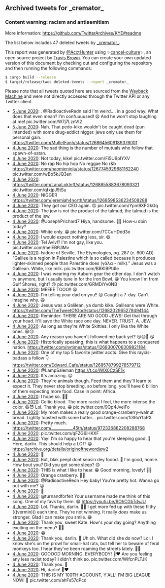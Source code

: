 ## Archived tweets for \_cremator\_
### Content warning: racism and antisemitism
More information: https://github.com/TwitterArchives/KYE#readme

The list below includes 47 deleted tweets by
[\_cremator\_](https://twitter.com/_cremator_).



This report was generated by [@AcctHunter](https://twitter.com/accthunter) using ✨[cancel-culture](https://github.com/travisbrown/cancel-culture)✨,
an open source project by [Travis Brown](https://twitter.com/travisbrown). You can create your own
updated version of this document by checking out and configuring the repository and then running
the following commands:

```bash
$ cargo build --release
$ target/release/twcc deleted-tweets --report _cremator_
```

Please note that all tweets quoted here are sourced from the
[Wayback Machine](https://web.archive.org) and were not directly accessed through the Twitter API or
any Twitter client.



* [ 5 June 2020](https://web.archive.org/web/20200605043936/https://twitter.com/_cremator_/status/1268759135861878784): . @RadioactiveRedn  said I'm weird.... in a good way.   What does that even mean?   I'm confuuuused! 😫  And he won't stop laughing at me! pic.twitter.com/W7j7LznVI2
* [ 5 June 2020](https://web.archive.org/web/20200605005617/https://twitter.com/_cremator_/status/1268701483337256961): Nah. That pedo-kike wouldn't be caught dead (pun intended) with some drug-addict nigger.   jews only use them for personal gain. https://twitter.com/MuIIetFan5/status/1268645609189376001
* [ 4 June 2020](https://web.archive.org/web/20200604224316/https://twitter.com/_cremator_/status/1268671469308899331): The sad thing is the number of mutuals who follow that spawn-of-satan.
* [ 4 June 2020](https://web.archive.org/web/20200604224316/https://twitter.com/_cremator_/status/1268671469308899331): Not today, kike! pic.twitter.com/Fi5U9plYXV
* [ 4 June 2020](https://web.archive.org/web/20200604223046/https://twitter.com/_cremator_/status/1268669821278760961): No rap No hip hop No reggae No r&b  https://twitter.com/naomieniola/status/1267745929681162240  pic.twitter.com/wBb5kJQ3en
* [ 4 June 2020](https://web.archive.org/web/20200604221057/https://twitter.com/_cremator_/status/1268663388852244480): https://twitter.com/LanaLokteff/status/1268655883678093321  pic.twitter.com/qfxjpJ5tSu
* [ 4 June 2020](https://web.archive.org/web/20200604213202/https://twitter.com/_cremator_/status/1268653000332947457): NIGGER https://twitter.com/jeremiah4north/status/1268598536234508288
* [ 4 June 2020](https://web.archive.org/web/20200604211254/https://twitter.com/_cremator_/status/1268651485060972544): They got our CEO again. 😡 pic.twitter.com/Ypm9XFGkGq
* [ 4 June 2020](https://web.archive.org/web/20200604204531/https://twitter.com/_cremator_/status/1268643545608417280): The jew is not the product of the talmud; the talmud is the product of the jew.
* [ 4 June 2020](https://web.archive.org/web/20200604202935/https://twitter.com/_cremator_/status/1268631592496295936): @JosephPrichard7  Hiya, handsome. 🤗💕 How-u doin today?
* [ 4 June 2020](https://web.archive.org/web/20200604185052/https://twitter.com/_cremator_/status/1268615473601449984): White only. 😁 pic.twitter.com/7CCuHDdd3o
* [ 4 June 2020](https://web.archive.org/web/20200604184814/https://twitter.com/_cremator_/status/1268614124663042048): I would expect nothing less, sir. 😆
* [ 4 June 2020](https://web.archive.org/web/20200604185932/https://twitter.com/_cremator_/status/1268613991451914240): Tel Aviv!? I'm not gay, like you. pic.twitter.com/melEBPJlMv
* [ 4 June 2020](https://web.archive.org/web/20200604185011/https://twitter.com/_cremator_/status/1268613332384100352): Isidore of Seville, The Etymologies, pg. 287 (c. 600 AD)   "Galilee is a region in Palestine which is so called because it produces lighter-skinned people than Palestine does (γάλα - milk)."  Jesus was a Galilean. White, like milk. pic.twitter.com/BBKIBPt4le
* [ 4 June 2020](https://web.archive.org/web/20200604184534/https://twitter.com/_cremator_/status/1268611499175665673): I was wearing my Auburn gear the other day. I don't watch tv anymore, but I usually tune in for the Iron Bowl.  😁  You know I'm from Gulf Shores, right? 🙃 pic.twitter.com/GRMDiYv0NB
* [ 4 June 2020](https://web.archive.org/web/20200604180557/https://twitter.com/_cremator_/status/1268604655673589760): MEEEE TOOO!! 😫
* [ 4 June 2020](https://web.archive.org/web/20200604180735/https://twitter.com/_cremator_/status/1268603539195957249): I'm telling your dad on you!! 😌  Caught a 7-day. Can't imagine why. 😆
* [ 4 June 2020](https://web.archive.org/web/20200604175047/https://twitter.com/_cremator_/status/1268597926210633728): Jesus was a Galilean, ya dumb kike. Galileans were White. https://twitter.com/TheTweetOfGod/status/1268202965279494144
* [ 4 June 2020](https://web.archive.org/web/20200604173444/https://twitter.com/_cremator_/status/1268595454377291776): Reminder:  THERE ARE NO GOOD JEWS!   Get that through your head. It'll save the White race one day.  NEVER. TRUST. A. JEW.
* [ 4 June 2020](https://web.archive.org/web/20200604172436/https://twitter.com/_cremator_/status/1268592751114764288): As long as they're White Skittles. I only like the White ones. 😆😘
* [ 4 June 2020](https://web.archive.org/web/20200604171730/https://twitter.com/_cremator_/status/1268592178973966336): Any reason you haven't followed me back yet? 😏😌😤  😘
* [ 4 June 2020](https://web.archive.org/web/20200604171909/https://twitter.com/_cremator_/status/1268591860487876608): Historically speaking, this is what happens to a conquered nation. https://twitter.com/nytimes/status/1268300706009821184
* [ 4 June 2020](https://web.archive.org/web/20200604171323/https://twitter.com/_cremator_/status/1268591107744493569): One of my top 5 favorite jwitter accts. Give this raycis-badass a follow 👇 https://twitter.com/Edward_Cafe/status/1268578799278579712
* [ 4 June 2020](https://web.archive.org/web/20200604170542/https://twitter.com/_cremator_/status/1268589759854592000): @LampSaleman https://t.co/lWX0CzSF1k
* [ 4 June 2020](https://web.archive.org/web/20200604171015/https://twitter.com/_cremator_/status/1268588423289266177): It's amazing. 😍
* [ 4 June 2020](https://web.archive.org/web/20200604170252/https://twitter.com/_cremator_/status/1268587797121654785): They're animals though. Feed them and they'll learn to expect it. They never stop breeding, so before long, you'll have 6 billion of them expecting more food. Case in point: Africa.
* [ 4 June 2020](https://web.archive.org/web/20200604170358/https://twitter.com/_cremator_/status/1268586921304842240): I hope so. 🤗😘
* [ 4 June 2020](https://web.archive.org/web/20200604165651/https://twitter.com/_cremator_/status/1268586767063506944): Celtic blood. The more racist I feel, the more intense the color. 😆😈  Lol. Thank you. 😁 pic.twitter.com/9Qp4JveiFo
* [ 4 June 2020](https://web.archive.org/web/20200604165502/https://twitter.com/_cremator_/status/1268584676576210944): My mom makes a really good orange-cranberry-walnut bread. Lightly toasted with some butter... pic.twitter.com/1i3RuYfaRX
* [ 4 June 2020](https://web.archive.org/web/20200604164443/https://twitter.com/_cremator_/status/1268582450172588034): Pretty much. https://twitter.com/___________45th/status/972326882208288768
* [ 4 June 2020](https://web.archive.org/web/20200604163919/https://twitter.com/_cremator_/status/1268580797763600385): pic.twitter.com/qFZG6iHKXF
* [ 4 June 2020](https://web.archive.org/web/20200604162530/https://twitter.com/_cremator_/status/1268579119916175361): Yay! I'm so happy to hear that you're sleeping good. 🤗  Here, darlin. This should help a LOT! 😁  https://archive.org/details/originofthewordjew2
* [ 4 June 2020](https://web.archive.org/web/20200604162225/https://twitter.com/_cremator_/status/1268577363995979782): 🤣
* [ 4 June 2020](https://web.archive.org/web/20200604162217/https://twitter.com/_cremator_/status/1268577166318436353): But, blak peepl dont seasin dey foood. 🤢  I'm good, homie. How bout you? Did you get some sleep? 😊
* [ 4 June 2020](https://web.archive.org/web/20200604162050/https://twitter.com/_cremator_/status/1268576295727726604): THIS is what I like to hear. 😁  Good morning, lovely! 🤗💕
* [ 4 June 2020](https://web.archive.org/web/20200604161606/https://twitter.com/_cremator_/status/1268575938331045889): Orange cranberry. 🤗😋
* [ 4 June 2020](https://web.archive.org/web/20200604161132/https://twitter.com/_cremator_/status/1268575106277634050): @RadioactiveRedn  Hey baby! You're pretty hot. Wanna go out with me? 😜
* [ 4 June 2020](https://web.archive.org/web/20200604160711/https://twitter.com/_cremator_/status/1268573487393726464): 🤗
* [ 4 June 2020](https://web.archive.org/web/20200604160711/https://twitter.com/_cremator_/status/1268573487393726464): @turnandforfeit  Your username made me think of this song. One of my favs by them. 😁 https://youtu.be/9OhCGbTdvJU
* [ 4 June 2020](https://web.archive.org/web/20200604160021/https://twitter.com/_cremator_/status/1268572958898806789): Lol. Thanks, darlin. 🤗💕 I get more fed up with these filthy (((vermin))) each time. They're not winning. It really *does* make us stronger. Glad I can make you smile. 😁
* [ 4 June 2020](https://web.archive.org/web/20200604155816/https://twitter.com/_cremator_/status/1268572363353800714): Thank you, sweet Kate. How's your day going? Anything exciting on the menu? 🤗💕
* [ 4 June 2020](https://web.archive.org/web/20200604155912/https://twitter.com/_cremator_/status/1268572145296138240): 😁
* [ 4 June 2020](https://web.archive.org/web/20200604160313/https://twitter.com/_cremator_/status/1268571902483689472): Thank you, darlin. 🤗  Uh oh. What did she do now? Lol.  I know she's on the prowl for small-hat rats, but tell her to beware of feral monkeys too. I hear they've been roaming the streets lately. 🐒😱
* [ 4 June 2020](https://web.archive.org/web/20200604155759/https://twitter.com/_cremator_/status/1268570405230395392): GOOOOD MORNING, EVERYBODY! 🤗❤  Are you feeling any less racist today?  I didn't think so. pic.twitter.com/WIfcnPLTJK
* [ 4 June 2020](https://web.archive.org/web/20200604085627/https://twitter.com/_cremator_/status/1268464980711497729): Thank you. 🤗
* [ 4 June 2020](https://web.archive.org/web/20200604085032/https://twitter.com/_cremator_/status/1268464759243853824): Hi, darlin! 🤗❤
* [ 4 June 2020](https://web.archive.org/web/20200604085032/https://twitter.com/_cremator_/status/1268464759243853824): THIS IS MY 100TH ACCOUNT, Y'ALL! I'M BIG LEAGUE NOW! 🎉 pic.twitter.com/ahFs57dPcd
